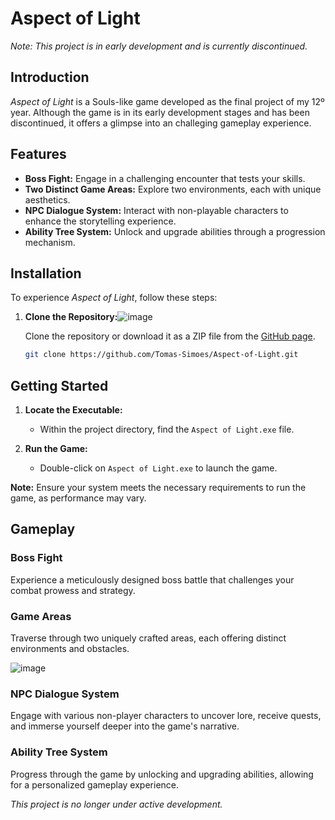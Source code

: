 # Aspect of Light

*Note: This project is in early development and is currently discontinued.*

## Introduction

*Aspect of Light* is a Souls-like game developed as the final project of my 12º year. Although the game is in its early development stages and has been discontinued, it offers a glimpse into an challeging gameplay experience.

## Features

- **Boss Fight:** Engage in a challenging encounter that tests your skills.
- **Two Distinct Game Areas:** Explore two environments, each with unique aesthetics.
- **NPC Dialogue System:** Interact with non-playable characters to enhance the storytelling experience.
- **Ability Tree System:** Unlock and upgrade abilities through a progression mechanism.

## Installation

To experience *Aspect of Light*, follow these steps:

1. **Clone the Repository:**![image](https://github.com/user-attachments/assets/80b05084-8d87-4a60-963a-0c9bb8f99360)

   Clone the repository or download it as a ZIP file from the [GitHub page](https://github.com/Tomas-Simoes/Aspect-of-Light).
   
     ```bash
     git clone https://github.com/Tomas-Simoes/Aspect-of-Light.git

## Getting Started

1. **Locate the Executable:**
   - Within the project directory, find the `Aspect of Light.exe` file.

2. **Run the Game:**
   - Double-click on `Aspect of Light.exe` to launch the game.

**Note:** Ensure your system meets the necessary requirements to run the game, as performance may vary.

## Gameplay

### Boss Fight

Experience a meticulously designed boss battle that challenges your combat prowess and strategy.

### Game Areas

Traverse through two uniquely crafted areas, each offering distinct environments and obstacles.

![image](https://github.com/user-attachments/assets/edf73da8-7e06-4120-9235-bb82314ba052)

### NPC Dialogue System

Engage with various non-player characters to uncover lore, receive quests, and immerse yourself deeper into the game's narrative.

### Ability Tree System

Progress through the game by unlocking and upgrading abilities, allowing for a personalized gameplay experience.


*This project is no longer under active development.*
